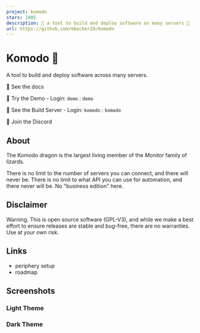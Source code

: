 ```yaml
---
project: komodo
stars: 1905
description: 🦎 a tool to build and deploy software on many servers 🦎
url: https://github.com/mbecker20/komodo
---
```


Komodo 🦎
=========

A tool to build and deploy software across many servers.

🦎 See the docs

🦎 Try the Demo - Login: `demo` : `demo`

🦎 See the Build Server - Login: `komodo` : `komodo`

🦎 Join the Discord

About
-----

The Komodo dragon is the largest living member of the _Monitor_ family of lizards.

There is no limit to the number of servers you can connect, and there will never be. There is no limit to what API you can use for automation, and there never will be. No "business edition" here.

Disclaimer
----------

Warning. This is open source software (GPL-V3), and while we make a best effort to ensure releases are stable and bug-free, there are no warranties. Use at your own risk.

Links
-----

-   periphery setup
-   roadmap

Screenshots
-----------

### Light Theme

### Dark Theme
